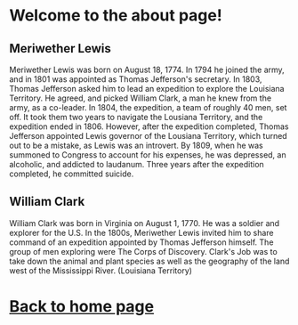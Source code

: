 
# Welcome to the about page!


## Meriwether Lewis
Meriwether Lewis was born on August 18, 1774. In 1794 he joined the army, and in 1801 was appointed as Thomas Jefferson's secretary. In 1803, Thomas Jefferson asked him to lead an expedition to explore the Louisiana Territory. He agreed, and picked William Clark, a man he knew from the army, as a co-leader. In 1804, the expedition, a team of roughly 40 men, set off. It took them two years to navigate the Lousiana Territory, and the expedition ended in 1806. However, after the expedition completed, Thomas Jefferson appointed Lewis governor of the Lousiana Territory, which turned out to be a mistake, as Lewis was an introvert. By 1809, when he was summoned to Congress to account for his expenses, he was depressed, an alcoholic, and addicted to laudanum. Three years after the expedition completed, he committed suicide.

## William Clark
William Clark was born in Virginia on August 1, 1770. He was a soldier and explorer for the U.S. In the 1800s, Meriwether Lewis invited him to share command of an expedition appointed by Thomas Jefferson himself. The group of men exploring were The Corps of Discovery. Clark's Job was to take down the animal and plant species as well as the geography of the land west of the Mississippi River. (Louisiana Territory)

# [Back to home page](README.md)



